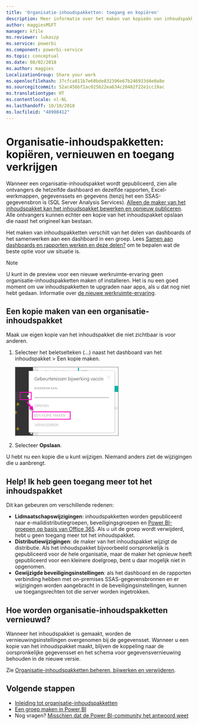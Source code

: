 ```yaml
---
title: 'Organisatie-inhoudspakketten: toegang en kopiëren'
description: Meer informatie over het maken van kopieën van inhoudspakketten van uw organisatie in Power BI en over het oplossen van problemen hiermee
author: maggiesMSFT
manager: kfile
ms.reviewer: lukaszp
ms.service: powerbi
ms.component: powerbi-service
ms.topic: conceptual
ms.date: 08/02/2018
ms.author: maggies
LocalizationGroup: Share your work
ms.openlocfilehash: 37cfca811b7e60bde832396e67b246933d4e0a8e
ms.sourcegitcommit: 52ac456bf2ac025b22ea634c28482f22e1cc19ac
ms.translationtype: HT
ms.contentlocale: nl-NL
ms.lasthandoff: 10/10/2018
ms.locfileid: "48908412"
---
```

# <a name="organizational-content-packs-copy-refresh-and-get-access"></a>Organisatie-inhoudspakketten: kopiëren, vernieuwen en toegang verkrijgen

Wanneer een organisatie-inhoudspakket wordt gepubliceerd, zien alle ontvangers de hetzelfde dashboard en dezelfde rapporten, Excel-werkmappen, gegevenssets en gegevens (tenzij het een SSAS-gegevensbron is (SQL Server Analysis Services).  [Alleen de maker van het inhoudspakket kan het inhoudspakket bewerken en opnieuw publiceren](service-organizational-content-pack-manage-update-delete.md).  Alle ontvangers kunnen echter een kopie van het inhoudspakket opslaan die naast het origineel kan bestaan.

Het maken van inhoudspakketten verschilt van het delen van dashboards of het samenwerken aan een dashboard in een groep. Lees [Samen aan dashboards en rapporten werken en deze delen?](service-how-to-collaborate-distribute-dashboards-reports.md) om te bepalen wat de beste optie voor uw situatie is.

> [!NOTE]
> U kunt in de preview voor een nieuwe werkruimte-ervaring geen organisatie-inhoudspakketten maken of installeren. Het is nu een goed moment om uw inhoudspakketten te upgraden naar apps, als u dat nog niet hebt gedaan. Informatie over [de nieuwe werkruimte-ervaring](service-create-the-new-workspaces.md).
> 

## <a name="create-a-copy-of-an-organizational-content-pack"></a>Een kopie maken van een organisatie-inhoudspakket
Maak uw eigen kopie van het inhoudspakket die niet zichtbaar is voor anderen.

1. Selecteer het beletselteken (...) naast het dashboard van het inhoudspakket > Een kopie maken.
   
    ![](media/service-organizational-content-pack-copy-refresh-access/power-bi-create-copy-organizational-content-pack.png)
2. Selecteer **Opslaan**.  

U hebt nu een kopie die u kunt wijzigen. Niemand anders ziet de wijzigingen die u aanbrengt.

## <a name="help--i-can-no-longer-access-the-content-pack"></a>Help!  Ik heb geen toegang meer tot het inhoudspakket
Dit kan gebeuren om verschillende redenen:

* **Lidmaatschapswijzigingen**: inhoudspakketten worden gepubliceerd naar e-maildistributiegroepen, beveiligingsgroepen en [Power BI-groepen op basis van Office 365](https://support.office.com/article/Create-a-group-in-Office-365-7124dc4c-1de9-40d4-b096-e8add19209e9).  Als u uit de groep wordt verwijderd, hebt u geen toegang meer tot het inhoudspakket.
* **Distributiewijzigingen**: de maker van het inhoudspakket wijzigt de distributie. Als het inhoudspakket bijvoorbeeld oorspronkelijk is gepubliceerd voor de hele organisatie, maar de maker het opnieuw heeft gepubliceerd voor een kleinere doelgroep, bent u daar mogelijk niet in opgenomen.
* **Gewijzigde beveiligingsinstellingen**: als het dashboard en de rapporten verbinding hebben met on-premises SSAS-gegevensbronnen en er wijzigingen worden aangebracht in de beveiligingsinstellingen, kunnen uw toegangsrechten tot die server worden ingetrokken.

## <a name="how-are-organizational-content-packs-refreshed"></a>Hoe worden organisatie-inhoudspakketten vernieuwd?
Wanneer het inhoudspakket is gemaakt, worden de vernieuwingsinstellingen overgenomen bij de gegevensset.  Wanneer u een kopie van het inhoudspakket maakt, blijven de koppeling naar de oorspronkelijke gegevensset en het schema voor gegevensvernieuwing behouden in de nieuwe versie. 

Zie [Organisatie-inhoudspakketten beheren, bijwerken en verwijderen](service-organizational-content-pack-manage-update-delete.md).

## <a name="next-steps"></a>Volgende stappen
* [Inleiding tot organisatie-inhoudspakketten](service-organizational-content-pack-introduction.md)
* [Een groep maken in Power BI](service-create-distribute-apps.md)
* Nog vragen? [Misschien dat de Power BI-community het antwoord weet](http://community.powerbi.com/)

